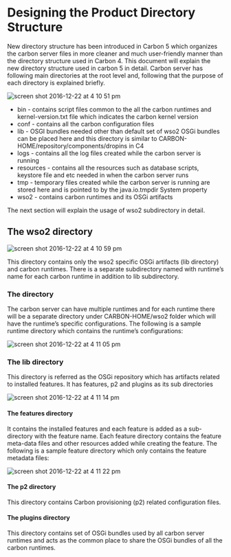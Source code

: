 # Designing the Product Directory Structure

New directory structure has been introduced in Carbon 5 which organizes the carbon server files in more cleaner and much user-friendly manner than the directory structure used in Carbon 4. This document will explain the new directory structure used in carbon 5 in detail. Carbon server has following main directories at the root level and, following that the purpose of each directory is explained briefly.

![screen shot 2016-12-22 at 4 10 51 pm](https://cloud.githubusercontent.com/assets/21237558/21423157/77f594fa-c861-11e6-8d56-133699cead2d.png)

* bin - contains script files common to the all the carbon runtimes and kernel-version.txt file which indicates the carbon kernel version
* conf - contains all the carbon configuration files
* lib -  OSGI bundles needed other than default set of wso2 OSGi bundles can be placed here and this directory is similar to CARBON-HOME/repository/components/dropins in C4
* logs - contains all the log files created while the carbon server is running
* resources - contains all the resources such as database scripts, keystore file and etc needed in when the carbon server runs
* tmp - temporary files created while the carbon server is running are stored here and is pointed to by the java.io.tmpdir System property
* wso2 - contains carbon runtimes and its OSGi artifacts

The next section will explain the usage of wso2 subdirectory in detail.

## The wso2 directory

![screen shot 2016-12-22 at 4 10 59 pm](https://cloud.githubusercontent.com/assets/21237558/21423153/72e163e0-c861-11e6-8cbb-e8c9185e49bb.png)
    
This directory contains only the wso2 specific OSGi artifacts (lib directory) and carbon runtimes. There is a separate subdirectory named with runtime’s name  for each carbon runtime in addition to lib subdirectory.

### The <runtime> directory

The carbon server can have multiple runtimes and for each runtime there will be a separate directory under CARBON-HOME/wso2 folder which will have the runtime’s specific configurations. The following is a sample runtime directory which contains the runtime’s configurations:

![screen shot 2016-12-22 at 4 11 05 pm](https://cloud.githubusercontent.com/assets/21237558/21423145/6d68848e-c861-11e6-90d8-d9b0b04b398d.png)

### The lib directory
This directory is referred as the OSGi repository which has artifacts related to installed features. It has features, p2 and plugins as its sub directories

![screen shot 2016-12-22 at 4 11 14 pm](https://cloud.githubusercontent.com/assets/21237558/21423137/68e6cdee-c861-11e6-859f-12bb9093ee9d.png)

#### The features directory

It contains the installed features and each feature is added as a sub-directory with the feature name. Each feature directory contains the feature meta-data files and other resources added while creating the feature. The following is a sample feature directory which only contains the feature metadata files:

![screen shot 2016-12-22 at 4 11 22 pm](https://cloud.githubusercontent.com/assets/21237558/21423136/67058358-c861-11e6-8344-c40ff4004143.png)

#### The p2 directory
This directory contains Carbon provisioning (p2) related configuration files.

#### The plugins directory
This directory contains set of OSGi bundles used by all carbon server runtimes and acts as the common place to share the OSGi bundles of all the carbon runtimes.
